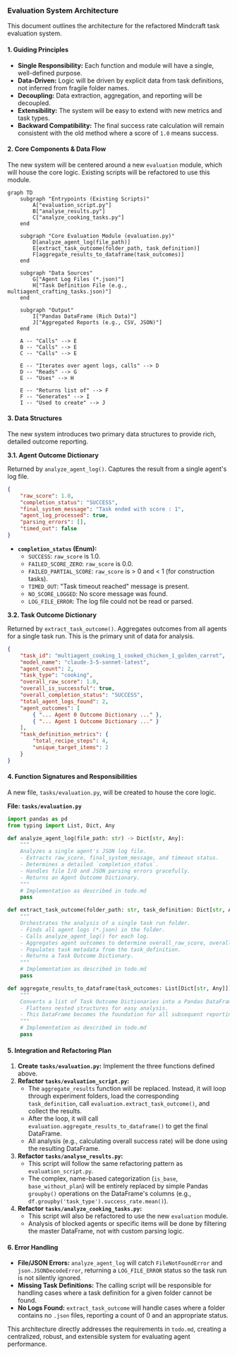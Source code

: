### **Evaluation System Architecture**

This document outlines the architecture for the refactored Mindcraft task evaluation system.

#### **1. Guiding Principles**

*   **Single Responsibility:** Each function and module will have a single, well-defined purpose.
*   **Data-Driven:** Logic will be driven by explicit data from task definitions, not inferred from fragile folder names.
*   **Decoupling:** Data extraction, aggregation, and reporting will be decoupled.
*   **Extensibility:** The system will be easy to extend with new metrics and task types.
*   **Backward Compatibility:** The final success rate calculation will remain consistent with the old method where a score of `1.0` means success.

#### **2. Core Components & Data Flow**

The new system will be centered around a new `evaluation` module, which will house the core logic. Existing scripts will be refactored to use this module.

```mermaid
graph TD
    subgraph "Entrypoints (Existing Scripts)"
        A["evaluation_script.py"]
        B["analyse_results.py"]
        C["analyze_cooking_tasks.py"]
    end

    subgraph "Core Evaluation Module (evaluation.py)"
        D[analyze_agent_log(file_path)]
        E[extract_task_outcome(folder_path, task_definition)]
        F[aggregate_results_to_dataframe(task_outcomes)]
    end

    subgraph "Data Sources"
        G["Agent Log Files (*.json)"]
        H["Task Definition File (e.g., multiagent_crafting_tasks.json)"]
    end

    subgraph "Output"
        I["Pandas DataFrame (Rich Data)"]
        J["Aggregated Reports (e.g., CSV, JSON)"]
    end

    A -- "Calls" --> E
    B -- "Calls" --> E
    C -- "Calls" --> E

    E -- "Iterates over agent logs, calls" --> D
    D -- "Reads" --> G
    E -- "Uses" --> H

    E -- "Returns list of" --> F
    F -- "Generates" --> I
    I -- "Used to create" --> J

```

#### **3. Data Structures**

The new system introduces two primary data structures to provide rich, detailed outcome reporting.

**3.1. Agent Outcome Dictionary**

Returned by `analyze_agent_log()`. Captures the result from a single agent's log file.

```json
{
    "raw_score": 1.0,
    "completion_status": "SUCCESS", 
    "final_system_message": "Task ended with score : 1",
    "agent_log_processed": true,
    "parsing_errors": [],
    "timed_out": false
}
```

*   **`completion_status` (Enum):**
    *   `SUCCESS`: `raw_score` is 1.0.
    *   `FAILED_SCORE_ZERO`: `raw_score` is 0.0.
    *   `FAILED_PARTIAL_SCORE`: `raw_score` is > 0 and < 1 (for construction tasks).
    *   `TIMED_OUT`: "Task timeout reached" message is present.
    *   `NO_SCORE_LOGGED`: No score message was found.
    *   `LOG_FILE_ERROR`: The log file could not be read or parsed.

**3.2. Task Outcome Dictionary**

Returned by `extract_task_outcome()`. Aggregates outcomes from all agents for a single task run. This is the primary unit of data for analysis.

```json
{
    "task_id": "multiagent_cooking_1_cooked_chicken_1_golden_carrot",
    "model_name": "claude-3-5-sonnet-latest",
    "agent_count": 2,
    "task_type": "cooking",
    "overall_raw_score": 1.0,
    "overall_is_successful": true,
    "overall_completion_status": "SUCCESS",
    "total_agent_logs_found": 2,
    "agent_outcomes": [
        { "... Agent 0 Outcome Dictionary ..." },
        { "... Agent 1 Outcome Dictionary ..." }
    ],
    "task_definition_metrics": {
        "total_recipe_steps": 4,
        "unique_target_items": 2
    }
}
```

#### **4. Function Signatures and Responsibilities**

A new file, `tasks/evaluation.py`, will be created to house the core logic.

**File: `tasks/evaluation.py`**

```python
import pandas as pd
from typing import List, Dict, Any

def analyze_agent_log(file_path: str) -> Dict[str, Any]:
    """
    Analyzes a single agent's JSON log file.
    - Extracts raw_score, final_system_message, and timeout status.
    - Determines a detailed `completion_status`.
    - Handles file I/O and JSON parsing errors gracefully.
    - Returns an Agent Outcome Dictionary.
    """
    # Implementation as described in todo.md
    pass

def extract_task_outcome(folder_path: str, task_definition: Dict[str, Any]) -> Dict[str, Any]:
    """
    Orchestrates the analysis of a single task run folder.
    - Finds all agent logs (*.json) in the folder.
    - Calls analyze_agent_log() for each log.
    - Aggregates agent outcomes to determine overall_raw_score, overall_is_successful, and overall_completion_status.
    - Populates task metadata from the task_definition.
    - Returns a Task Outcome Dictionary.
    """
    # Implementation as described in todo.md
    pass

def aggregate_results_to_dataframe(task_outcomes: List[Dict[str, Any]]) -> pd.DataFrame:
    """
    Converts a list of Task Outcome Dictionaries into a Pandas DataFrame.
    - Flattens nested structures for easy analysis.
    - This DataFrame becomes the foundation for all subsequent reporting and analysis.
    """
    # Implementation as described in todo.md
    pass
```

#### **5. Integration and Refactoring Plan**

1.  **Create `tasks/evaluation.py`:** Implement the three functions defined above.
2.  **Refactor `tasks/evaluation_script.py`:**
    *   The `aggregate_results` function will be replaced. Instead, it will loop through experiment folders, load the corresponding `task_definition`, call `evaluation.extract_task_outcome()`, and collect the results.
    *   After the loop, it will call `evaluation.aggregate_results_to_dataframe()` to get the final DataFrame.
    *   All analysis (e.g., calculating overall success rate) will be done using the resulting DataFrame.
3.  **Refactor `tasks/analyse_results.py`:**
    *   This script will follow the same refactoring pattern as `evaluation_script.py`.
    *   The complex, name-based categorization (`is_base`, `base_without_plan`) will be entirely replaced by simple Pandas `groupby()` operations on the DataFrame's columns (e.g., `df.groupby('task_type').success_rate.mean()`).
4.  **Refactor `tasks/analyze_cooking_tasks.py`:**
    *   This script will also be refactored to use the new `evaluation` module.
    *   Analysis of blocked agents or specific items will be done by filtering the master DataFrame, not with custom parsing logic.

#### **6. Error Handling**

*   **File/JSON Errors:** `analyze_agent_log` will catch `FileNotFoundError` and `json.JSONDecodeError`, returning a `LOG_FILE_ERROR` status so the task run is not silently ignored.
*   **Missing Task Definitions:** The calling script will be responsible for handling cases where a task definition for a given folder cannot be found.
*   **No Logs Found:** `extract_task_outcome` will handle cases where a folder contains no `.json` files, reporting a count of 0 and an appropriate status.

This architecture directly addresses the requirements in `todo.md`, creating a centralized, robust, and extensible system for evaluating agent performance.